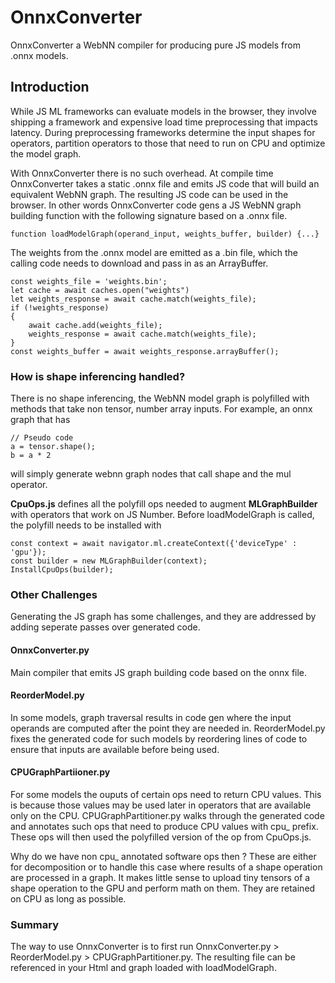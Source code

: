 # OnnxConverter

OnnxConverter a WebNN compiler for producing pure JS models from .onnx models.

## Introduction
While JS ML frameworks can evaluate models in the browser, they involve shipping a framework and expensive load time preprocessing that impacts latency. During preprocessing frameworks determine the input shapes for operators, partition operators to those that need to run on CPU and optimize the model graph.

With OnnxConverter there is no such overhead. At compile time OnnxConverter takes a static .onnx file and emits JS code that will build an 
equivalent WebNN graph. The resulting JS code can be used in the browser. In other words OnnxConverter code gens a JS WebNN graph building
function with the following signature based on a .onnx file.

```
function loadModelGraph(operand_input, weights_buffer, builder) {...}
```

The weights from the .onnx model are emitted as a .bin file, which 
the calling code needs to download and pass in as an ArrayBuffer.


```
const weights_file = 'weights.bin';
let cache = await caches.open("weights")
let weights_response = await cache.match(weights_file);
if (!weights_response)
{
    await cache.add(weights_file);
    weights_response = await cache.match(weights_file);
}
const weights_buffer = await weights_response.arrayBuffer();
```

### How is shape inferencing handled?
There is no shape inferencing, the WebNN model graph is polyfilled with methods that take non tensor, number array inputs. For example, an onnx graph that has 
```
// Pseudo code
a = tensor.shape();
b = a * 2 
```
will simply generate webnn graph nodes that call shape and the mul operator.

**CpuOps.js** defines all the polyfill ops needed to augment **MLGraphBuilder** with operators that work on JS Number. Before 
loadModelGraph is called, the polyfill needs to be installed with

```
const context = await navigator.ml.createContext({'deviceType' : 'gpu'});
const builder = new MLGraphBuilder(context);
InstallCpuOps(builder);
```

### Other Challenges
Generating the JS graph has some challenges, and they are addressed by adding seperate passes over generated code.

#### OnnxConverter.py 
Main compiler that emits JS graph building code based on the onnx file.

#### ReorderModel.py 
In some models, graph traversal results in code gen where the input operands are computed after the point they are needed in. ReorderModel.py fixes the generated code for such models by reordering lines of code to ensure that inputs are available before being used.

#### CPUGraphPartiioner.py
For some models the ouputs of certain ops need to return CPU values. This is because those values may be used later in operators 
that are available only on the CPU. CPUGraphPartitioner.py walks through the generated code and annotates such ops that need to
produce CPU values with cpu_ prefix. These ops will then used the polyfilled version of the op from CpuOps.js.

Why do we have non cpu_ annotated software ops then ? These are either for decomposition or to handle this case where results of
a shape operation are processed in a graph. It makes little sense to upload tiny tensors of a shape operation to the GPU and 
perform math on them. They are retained on CPU as long as possible.

### Summary
The way to use OnnxConverter is to first run OnnxConverter.py > ReorderModel.py > CPUGraphPartitioner.py. The resulting file can be referenced in your Html and graph loaded with loadModelGraph.